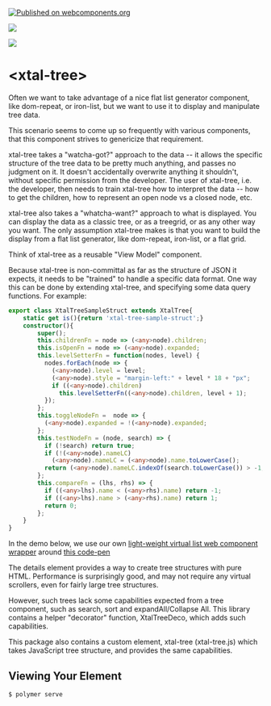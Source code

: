 [![Published on webcomponents.org](https://img.shields.io/badge/webcomponents.org-published-blue.svg)](https://www.webcomponents.org/element/bahrus/xtal-tree)

<a href="https://nodei.co/npm/xtal-tree/"><img src="https://nodei.co/npm/xtal-tree.png"></a>

<img src="https://badgen.net/bundlephobia/minzip/xtal-tree">

# \<xtal-tree\>

Often we want to take advantage of a nice flat list generator component, like dom-repeat, or iron-list, but we want to use it to display and manipulate tree data.

This scenario seems to come up so frequently with various components, that this component strives to genericize that requirement.

xtal-tree takes a "watcha-got?" approach to the data -- it allows the specific structure of the tree data to be pretty much anything, and passes no judgment on it.   It doesn't accidentally overwrite anything it shouldn't, without specific permission from the developer. The user of xtal-tree, i.e. the developer, then needs to train xtal-tree how to interpret the data -- how to get the children, how to represent an open node vs a closed node, etc.

xtal-tree also takes a "whatcha-want?" approach to what is displayed.  You can display the data as a classic tree, or as a treegrid, or as any other way you want.  The only assumption xtal-tree makes is that you want to build the display from a flat list generator, like dom-repeat, iron-list, or a flat grid.  

Think of xtal-tree as a reusable "View Model" component.  

Because xtal-tree is non-committal as far as the structure of JSON it expects, it needs to be "trained" to handle a specific data format.  One way this can be done by extending xtal-tree, and specifying some data query functions.  For example:


```TypeScript
export class XtalTreeSampleStruct extends XtalTree{
    static get is(){return 'xtal-tree-sample-struct';}
    constructor(){
        super();
        this.childrenFn = node => (<any>node).children;
        this.isOpenFn = node => (<any>node).expanded;
        this.levelSetterFn = function(nodes, level) {
          nodes.forEach(node => {
            (<any>node).level = level;
            (<any>node).style = "margin-left:" + level * 18 + "px";
            if ((<any>node).children)
              this.levelSetterFn((<any>node).children, level + 1);
          });
        };
        this.toggleNodeFn =  node => {
          (<any>node).expanded = !(<any>node).expanded;
        };
        this.testNodeFn = (node, search) => {
          if (!search) return true;
          if (!(<any>node).nameLC)
            (<any>node).nameLC = (<any>node).name.toLowerCase();
          return (<any>node).nameLC.indexOf(search.toLowerCase()) > -1;
        };
        this.compareFn = (lhs, rhs) => {
          if ((<any>lhs).name < (<any>rhs).name) return -1;
          if ((<any>lhs).name > (<any>rhs).name) return 1;
          return 0;
        };
    }
}
```

In the demo below, we use our own [light-weight virtual list web component wrapper](https://github.com/bahrus/xtal-vlist) around [this code-pen](https://jsfiddle.net/jpeter06/ao464o8g/)

<!--
```
<custom-element-demo>
  <template>
    <div>
        <style>
            #directory details>section{
                margin-left:20px;
                display:flex;
                flex-direction:column;
            }

            #directory .match{
                font-weight: 800;
            }

            
        </style>
        <xtal-sip><script nomodule>["xtal-fetch-req", "p-d-r"]</script></xtal-sip>
        <button>Expand All</button>
        <p-d-r on=click to=details prop=allExpanded val=target skip-init></p-d-r>
        <button>Collapse All</button>
        <p-d-r on=click to=details prop=allCollapsed val=target skip-init></p-d-r>
        <label for=search>Search</label>
        <input disabled autocomplete=off id=search>
        <p-d-r on=input to=details prop=searchString val=target.value skip-init></p-d-r>
        <br>
        <button data-dir=asc>Sort Ascending</button>
        <p-d-r on=click to=details prop=sortDir val=target.dataset.dir skip-init></p-d-r>
        <button data-dir=desc>Sort Descending</button>
        <p-d-r on=click to=details prop=sortDir val=target.dataset.dir skip-init></p-d-r>
        <xtal-fetch-req p-d-if="p-d-r" id="directory" fetch href="https://unpkg.com/xtal-tree@0.0.64/demo/directory.html" as="text" insert-results></xtal-fetch-req>
        <script defer src="https://cdn.jsdelivr.net/npm/es-module-shims@0.2.7/dist/es-module-shims.js"></script>
        <script type="importmap-shim">
        {
            "imports": {
                "xtal-element/": "https://cdn.jsdelivr.net/npm/xtal-element@0.0.59/",
                "trans-render/": "https://cdn.jsdelivr.net/npm/trans-render@0.0.111/",
                "xtal-sip": "https://cdn.jsdelivr.net/npm/xtal-sip@0.0.87/xtal-sip.js",
                "xtal-fetch-req": "https://cdn.jsdelivr.net/npm/xtal-fetch@0.0.58/xtal-fetch-req.js",
                "p-d": "https://cdn.jsdelivr.net/npm/p-et-alia@0.0.4/p-d.js",
                "p-d-r": "https://cdn.jsdelivr.net/npm/p-et-alia@0.0.4/p-d-r.js",
                "xtal-deco": "https://cdn.jsdelivr.net/npm/xtal-decorator@0.0.46/xtal-deco.js"
            }
        }
        </script>
        <script type="module-shim">
            import 'xtal-sip';
            import {XtalTreeDeco} from 'https://cdn.jsdelivr.net/npm/xtal-tree@0.0.64/XtalTreeDeco.js';
            directory.addEventListener('fetch-complete', e =>{
                XtalTreeDeco(directory.querySelector('details'), true);
            })
        </script>

    </div>
  </div>
  </template>
</custom-element-demo>
```
-->

The details element provides a way to create tree structures with pure HTML. Performance is surprisingly good, and may not require any virtual scrollers, even for fairly large tree structures.

However, such trees lack some capabilities expected from a tree component, such as search, sort and expandAll/Collapse All.  This library contains a helper "decorator" function, XtalTreeDeco, which adds such capabilities.

This package also contains a custom element, xtal-tree (xtal-tree.js) which takes JavaScript tree structure, and provides the same capabilities.

## Viewing Your Element

```
$ polymer serve
```

